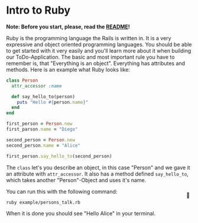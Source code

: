 # Intro to Ruby

__**Note:** Before you start, please, read the [README](README.md)!__

Ruby is the programming language the Rails is written in. It is a very expressive and object oriented programming languages. You should be able to get started with it very easily and you'll learn more about it when building our ToDo-Application. The basic and most important rule you have to remember is, that "Everything is an object". Everything has attributes and methods. Here is an example what Ruby looks like:

```ruby
class Person
  attr_accessor :name

  def say_hello_to(person)
    puts "Hello #{person.name}"
  end
end

first_person = Person.new
first_parson.name = "Diego"

second_person = Person.new
second_person.name = "Alice"

first_person.say_hello_to(second_person)
```

The `class` let's you describe an object, in this case "Person" and we gave it an attribute with `attr_accessor`. It also has a method defined `say_hello_to`, which takes another "Person"-Object and uses it's name.

You can run this with the following command:

```shell
ruby example/persons_talk.rb
```
<span style="display:inline-block;float:right;margin-top:-3.5em;margin-right:.5em;position:relative;">:whale:</span>
When it is done you should see "Hello Alice" in your terminal.
